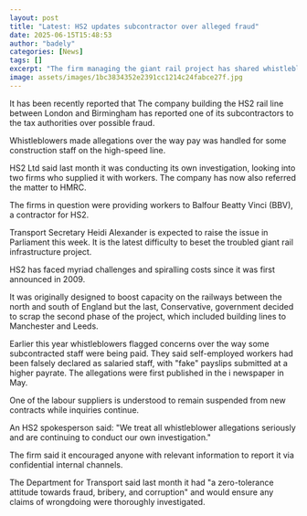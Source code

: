 ```yaml
---
layout: post
title: "Latest: HS2 updates subcontractor over alleged fraud"
date: 2025-06-15T15:48:53
author: "badely"
categories: [News]
tags: []
excerpt: "The firm managing the giant rail project has shared whistleblower allegations with HMRC."
image: assets/images/1bc3834352e2391cc1214c24fabce27f.jpg
---
```


It has been recently reported that The company building the HS2 rail line between London and Birmingham has reported one of its subcontractors to the tax authorities over possible fraud. 

Whistleblowers made allegations over the way pay was handled for some construction staff on the high-speed line.

HS2 Ltd said last month it was conducting its own investigation, looking into two firms who supplied it with workers. The company has now also referred the matter to HMRC.

The firms in question were providing workers to Balfour Beatty Vinci (BBV), a contractor for HS2.

Transport Secretary Heidi Alexander is expected to raise the issue in Parliament this week. It is the latest difficulty to beset the troubled giant rail infrastructure project.

HS2 has faced myriad challenges and spiralling costs since it was first announced in 2009. 

It was originally designed to boost capacity on the railways between the north and south of England but the last, Conservative, government decided to scrap the second phase of the project, which included building lines to Manchester and Leeds.

Earlier this year whistleblowers flagged concerns over the way some subcontracted staff were being paid. They said self-employed workers had been falsely declared as salaried staff, with "fake" payslips submitted at a higher payrate. The allegations were first published in the i newspaper in May.

One of the labour suppliers is understood to remain suspended from new contracts while inquiries continue.

An HS2 spokesperson said: "We treat all whistleblower allegations seriously and are continuing to conduct our own investigation."

The firm said it encouraged anyone with relevant information to report it via confidential internal channels.

The Department for Transport said last month it had "a zero-tolerance attitude towards fraud, bribery, and corruption" and would ensure any claims of wrongdoing were thoroughly investigated.

